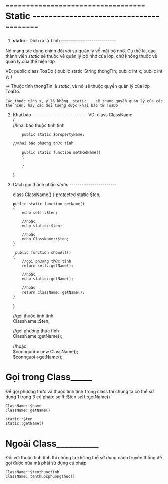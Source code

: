 # ---------------------------------- Static ---------------------------------------
1.  __static__ – Dịch ra là Tĩnh    ---------------------------

Nó mang tác dụng chính đối với sự quản lý về mặt bộ nhớ. 
    Cụ thể là, các thành viên _static_ sẽ thuộc về quản lý bộ nhớ của lớp, 
    chứ không thuộc về quản lý của thể hiện lớp

VD: 
    public class ToaDo {
        public static String thongTin;
        public int x;
        public int y;
    }

=>  Thuộc tính thongTin là _static_, và nó sẽ thuộc quyền quản lý của lớp ToaDo. 
    
    Các thuộc tính x, y là không _static_ , sẽ thuộc quyền quản lý của các thể hiện, hay các đối tượng được khai báo từ ToaDo.


2.  Khai báo    ---------------------------
VD:
    class ClassName  
    {  
        //khai báo thuộc tính tĩnh  

            public static $propertyName;  

        //Khai báo phương thức tĩnh  

            public static function methodName()  
            {  

            }  
    }  

3.  Cách gọi thành phần _static_ -----------------------

    class ClassName()
    {
        protected static $ten;

        public static function getName()
        {
            echo self::$ten;

            //hoặc
            echo static::$ten;

            //hoặc
            echo ClassName::$ten;
        }

         public function showAll()  
        {  
            //gọi phương thức tĩnh  
            return self::getName();  

            //hoặc
            echo static::getName();  

            //hoặc
            return ClassName::getName();  
        }  
    }

    //gọi thuộc tính tĩnh  
    ClassName::$ten;  

    //gọi phương thức tĩnh  
    ClassName::getName();  

    //hoặc  
    $connguoi = new ClassName();  
    $connguoi->getName();

#   Gọi trong Class_____
Để gọi phương thức và thuộc tính tĩnh trong class thì chúng ta có thể sử dụng 1 trong 3 cú pháp: 
    selft::$ten
    self::getName()

    ClassName::$name 
    ClassName::getName() 

    static::$ten
    static::getName()

#   Ngoài Class__________
Đối với thuộc tính tĩnh thì chúng ta không thể sử dụng cách truyền thống để gọi được nữa mà phải sử dụng cú pháp 

    ClassName::$tenthuoctinh
    ClassName::tenthuocphuongthuc()
